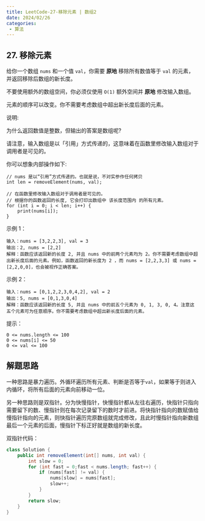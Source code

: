 ```yaml
---
title: LeetCode-27-移除元素 | 数组2
date: 2024/02/26
categories:
 - 算法
---
```

## 27. 移除元素

给你一个数组 `nums` 和一个值 `val`，你需要 <b>原地</b> 移除所有数值等于 `val` 的元素，并返回移除后数组的新长度。

不要使用额外的数组空间，你必须仅使用 `O(1)` 额外空间并 <b>原地</b> 修改输入数组。

元素的顺序可以改变。你不需要考虑数组中超出新长度后面的元素。

 

说明:

为什么返回数值是整数，但输出的答案是数组呢?

请注意，输入数组是以「引用」方式传递的，这意味着在函数里修改输入数组对于调用者是可见的。

你可以想象内部操作如下:
```
// nums 是以“引用”方式传递的。也就是说，不对实参作任何拷贝
int len = removeElement(nums, val);

// 在函数里修改输入数组对于调用者是可见的。
// 根据你的函数返回的长度, 它会打印出数组中 该长度范围内 的所有元素。
for (int i = 0; i < len; i++) {
    print(nums[i]);
}
```

示例 1：
```
输入：nums = [3,2,2,3], val = 3
输出：2, nums = [2,2]
解释：函数应该返回新的长度 2, 并且 nums 中的前两个元素均为 2。你不需要考虑数组中超出新长度后面的元素。例如，函数返回的新长度为 2 ，而 nums = [2,2,3,3] 或 nums = [2,2,0,0]，也会被视作正确答案。
```
示例 2：
```
输入：nums = [0,1,2,2,3,0,4,2], val = 2
输出：5, nums = [0,1,3,0,4]
解释：函数应该返回新的长度 5, 并且 nums 中的前五个元素为 0, 1, 3, 0, 4。注意这五个元素可为任意顺序。你不需要考虑数组中超出新长度后面的元素。
```

提示：
```
0 <= nums.length <= 100
0 <= nums[i] <= 50
0 <= val <= 100
```

## 解题思路

一种思路是暴力遍历。外循环遍历所有元素、判断是否等于`val`，如果等于则进入内循环，将所有后面的元素向前移动一位。

另一种思路则是双指针。分为快慢指针，快慢指针都从左往右遍历，快指针只指向需要留下的数、慢指针则在每次记录留下的数时才前进。将快指针指向的数赋值给慢指针指向的元素，则快指针遍历完原数组就完成修改，且此时慢指针指向新数组最后一个元素的后面，慢指针下标正好就是数组的新长度。

双指针代码：
```java
class Solution {
    public int removeElement(int[] nums, int val) {
        int slow = 0;
        for (int fast = 0;fast < nums.length; fast++) {
            if (nums[fast] != val) {
                nums[slow] = nums[fast];
                slow++;
            }
        }
        return slow;
    }
}
```